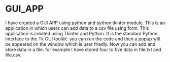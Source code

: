 # GUI_APP
I have created a GUI APP using python and python tkinter module.
This is an application in which users can add data to a csv file using form. This application is created using Tkinter and Python. 
It is the standard Python interface to the Tk GUI toolkit.
you can run the code and then a popup will be appeared on the window which is user friedly.
Now you can add and store data in a file.
for example I have stored four to five data in file.txt and file.csv.
